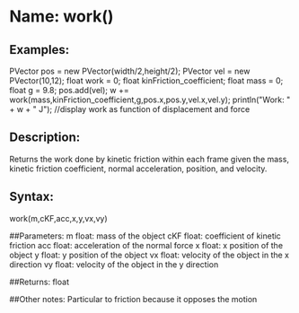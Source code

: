 # Name: work()

## Examples:
PVector pos = new PVector(width/2,height/2);
PVector vel = new PVector(10,12);
float work = 0;
float kinFriction_coefficient;
float mass = 0;
float g = 9.8;
pos.add(vel);
w += work(mass,kinFriction_coefficient,g,pos.x,pos.y,vel.x,vel.y);
println("Work: " + w + " J");
//display work as function of displacement and force

## Description:
Returns the work done by kinetic friction within each frame given the mass, kinetic friction coefficient, normal acceleration, position, and velocity.

## Syntax:
work(m,cKF,acc,x,y,vx,vy)

##Parameters: 
m       float: mass of the object
cKF     float: coefficient of kinetic friction
acc     float: acceleration of the normal force
x       float: x position of the object
y       float: y position of the object
vx      float: velocity of the object in the x direction
vy      float: velocity of the object in the y direction

##Returns:
float

##Other notes:
Particular to friction because it opposes the motion
